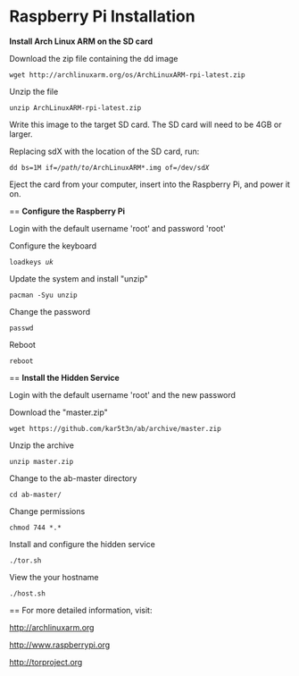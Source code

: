 Raspberry Pi Installation
==
<b>Install Arch Linux ARM on the SD card</b>

Download the zip file containing the dd image

<pre><code>wget http://archlinuxarm.org/os/ArchLinuxARM-rpi-latest.zip</code></pre>

Unzip the file

<pre><code>unzip ArchLinuxARM-rpi-latest.zip</code></pre>

Write this image to the target SD card. The SD card will need to be 4GB or larger.

Replacing sdX with the location of the SD card, run:

<pre><code>dd bs=1M if=<i>/path/to/</i>ArchLinuxARM*.img of=/dev/sd<i>X</i></code></pre>

Eject the card from your computer, insert into the Raspberry Pi, and power it on.

==
<b>Configure the Raspberry Pi</b>

Login with the default username 'root' and password 'root'

Configure the keyboard

<pre><code>loadkeys <i>uk</i></code></pre>

Update the system and install "unzip"

<pre><code>pacman -Syu unzip</code></pre>

Change the password

<pre><code>passwd</code></pre>

Reboot

<pre><code>reboot</code></pre>

==
<b>Install the Hidden Service</b>

Login with the default username 'root' and the new password

Download the "master.zip"

<pre><code>wget https://github.com/kar5t3n/ab/archive/master.zip</code></pre>

Unzip the archive

<pre><code>unzip master.zip</code></pre>

Change to the ab-master directory

<pre><code>cd ab-master/</code></pre>

Change permissions

<pre><code>chmod 744 *.*</code></pre>

Install and configure the hidden service

<pre><code>./tor.sh</code></pre>

View the your hostname

<pre><code>./host.sh</code></pre>

==
For more detailed information, visit:

http://archlinuxarm.org

http://www.raspberrypi.org

http://torproject.org

<pre><code></code></pre>


